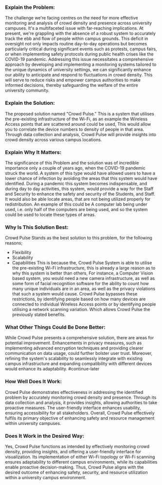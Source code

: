 ### Explain the Problem:
The challenge we're facing centres on the need for more effective monitoring and analysis of crowd density and presence across university campuses. It's a multifaceted issue with far-reaching implications. At present, we're grappling with the absence of a robust system to accurately track the ebb and flow of people within campus grounds. This deficit in oversight not only impacts routine day-to-day operations but becomes particularly critical during significant events such as protests, campus fairs, or when implementing safety protocols during public health crises like the COVID-19 pandemic. Addressing this issue necessitates a comprehensive approach by developing and implementing a monitoring systems tailored to the unique dynamics of university settings, we can significantly enhance our ability to anticipate and respond to fluctuations in crowd density. This will serve to reduce risks and empower campus authorities to make informed decisions, thereby safeguarding the welfare of the entire university community.
### Explain the Solution:
The proposed solution named "Crowd Pulse." This is a system that utilises the pre-existing infrastructure of the Wi-Fi, as an example the Wireless Access points that are scattered around could be used, This would allow you to correlate the device numbers to density of people in that area. Through data collection and analysis, Crowd Pulse will provide insights into crowd density across various campus locations.

### Explain Why It Matters:
The significance of this Problem and the solution was of incredible importance only a couple of years ago, when the COVID-19 pandemic struck the world. A system of this type would have allowed users to have a lower chance of infection by avoiding the areas that this system would have identified. During a pandemic this system becomes indispensable, and during day to day activities, this system, would provide a way for the Staff and Security to enhance the safety and security of the Students, and Staff. It would also be able locate areas, that are not being utilized properly for redistribution. An example of this could be A computer lab being under used, i.e. only half of the computers are being used, and so the system could be used to locate these types of areas.
### Why Is This Solution Best:

Crowd Pulse Stands as the best solution to this problem, for the following reasons;
- Flexibility
- Scalability
- Capabilities
This is because the, Crowd Pulse System is able to utilise the pre-existing Wi-Fi infrastructure, this is already a large reason as to why this system is better than others, For instance, a Computer Vision based system, you would need a new camera infrastructure, as well as some form of facial recognition software for the ability to count how many unique individuals are in an area, as well as the privacy violations that such a system would cause. Crowd Pulse bypasses these restrictions, by identifying people based on how many devices are connected to individual Wireless Access points or by identifying people utilising a network scanning variation. Which allows Crowd Pulse the previously stated benefits.
### What Other Things Could Be Done Better:
While Crowd Pulse presents a comprehensive solution, there are areas for potential improvement. Enhancements in privacy measures, such as implementing advanced encryption techniques and providing clearer communication on data usage, could further bolster user trust. Moreover, refining the system's scalability to seamlessly integrate with existing campus infrastructure and expanding compatibility with different devices would enhance its adaptability.
#continue-later 

### How Well Does It Work:
Crowd Pulse demonstrates effectiveness in addressing the identified problem by accurately monitoring crowd density and presence. Through its data collection and analysis, it provides insights, allowing authorities to take proactive measures. The user-friendly interface enhances usability, ensuring accessibility for all stakeholders. Overall, Crowd Pulse effectively fulfils its primary objective of enhancing safety and resource management within university campuses.

### Does It Work in the Desired Way:
Yes, Crowd Pulse functions as intended by effectively monitoring crowd density, providing insights, and offering a user-friendly interface for visualization. Its implementation of either Wi-Fi topology or Wi-Fi scanning ensures adaptability to different campus environments, while its capabilities enable proactive decision-making. Thus, Crowd Pulse aligns with the desired outcome of enhancing safety, security, and resource utilization within a university campus environment.
